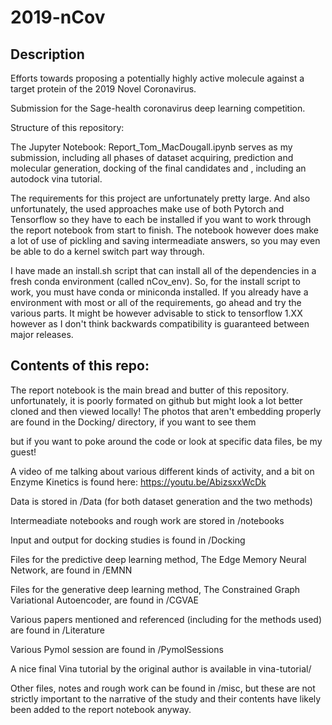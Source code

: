 # 2019-nCov

## Description
Efforts towards proposing a potentially highly active molecule against a target protein of the 2019 Novel Coronavirus. 

Submission for the Sage-health coronavirus deep learning competition. 

Structure of this repository:

The Jupyter Notebook: Report_Tom_MacDougall.ipynb serves as my submission, including all phases of dataset acquiring, prediction and molecular generation, docking of the final candidates and , including an autodock vina tutorial.

The requirements for this project are unfortunately pretty large. And also unfortunately, the used approaches make use of both Pytorch and Tensorflow so they have to each be installed if you want to work through the report notebook from start to finish. The notebook however does make a lot of use of pickling and saving intermeadiate answers, so you may even be able to do a kernel switch part way through. 

I have made an install.sh script that can install all of the dependencies in a fresh conda environment (called nCov_env). So, for the install script to work, you must have conda or miniconda installed. If you already have a environment with most or all of the requirements, go ahead and try the various parts. It might be however advisable to stick to tensorflow 1.XX however as I don't think backwards compatibility is guaranteed between major releases.

## Contents of this repo:
The report notebook is the main bread and butter of this repository. unfortunately, it is poorly formated on github but might look a lot better cloned and then viewed locally! The photos that aren't embedding properly are found in the Docking/ directory, if you want to see them

but if you want to poke around the code or look at specific data files, be my guest!

A video of me talking about various different kinds of activity, and a bit on Enzyme Kinetics is found here: https://youtu.be/AbizsxxWcDk

Data is stored in /Data (for both dataset generation and the two methods)

Intermeadiate notebooks and rough work are stored in /notebooks

Input and output for docking studies is found in /Docking

Files for the predictive deep learning method, The Edge Memory Neural Network, are found in /EMNN

Files for the generative deep learning method, The Constrained Graph Variational Autoencoder, are found in /CGVAE

Various papers mentioned and referenced (including for the methods used) are found in /Literature

Various Pymol session are found in /PymolSessions

A nice final Vina tutorial by the original author is available in vina-tutorial/

Other files, notes and rough work can be found in /misc, but these are not strictly important to the narrative of the study and their contents have likely been added to the report notebook anyway.
